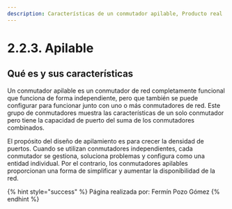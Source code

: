 ```yaml
---
description: Características de un conmutador apilable, Producto real
---
```


# 2.2.3. Apilable

## Qué es y sus características

Un conmutador apilable es un conmutador de red completamente funcional que funciona de forma independiente, pero que también se puede configurar para funcionar junto con uno o más conmutadores de red. Este grupo de conmutadores muestra las características de un solo conmutador pero tiene la capacidad de puerto del suma de los conmutadores combinados.

El propósito del diseño de apilamiento es para crecer la densidad de puertos. Cuando se utilizan conmutadores independientes, cada conmutador se gestiona, soluciona problemas y configura como una entidad individual. Por el contrario, los conmutadores apilables proporcionan una forma de simplificar y aumentar la disponibilidad de la red.

{% hint style="success" %}
Página realizada por: Fermín Pozo Gómez
{% endhint %}
